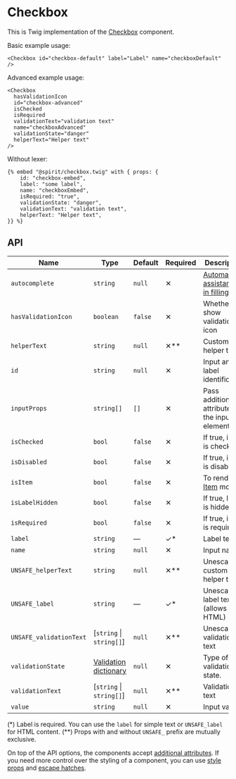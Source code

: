 # Checkbox

This is Twig implementation of the [Checkbox][checkbox] component.

Basic example usage:

```twig
<Checkbox id="checkbox-default" label="Label" name="checkboxDefault" />
```

Advanced example usage:

```twig
<Checkbox
  hasValidationIcon
  id="checkbox-advanced"
  isChecked
  isRequired
  validationText="validation text"
  name="checkboxAdvanced"
  validationState="danger"
  helperText="Helper text"
/>
```

Without lexer:

```twig
{% embed "@spirit/checkbox.twig" with { props: {
    id: "checkbox-embed",
    label: "some label",
    name: "checkboxEmbed",
    isRequired: "true",
    validationState: "danger",
    validationText: "validation text",
    helperText: "Helper text",
}} %}
```

## API

| Name                    | Type                                           | Default | Required | Description                                          |
| ----------------------- | ---------------------------------------------- | ------- | -------- | ---------------------------------------------------- |
| `autocomplete`          | `string`                                       | `null`  | ✕        | [Automated assistance in filling][autocomplete-attr] |
| `hasValidationIcon`     | `boolean`                                      | `false` | ✕        | Whether to show validation icon                      |
| `helperText`            | `string`                                       | `null`  | ✕\*\*    | Custom helper text                                   |
| `id`                    | `string`                                       | `null`  | ✕        | Input and label identification                       |
| `inputProps`            | `string[]`                                     | `[]`    | ✕        | Pass additional attributes to the input element      |
| `isChecked`             | `bool`                                         | `false` | ✕        | If true, input is checked                            |
| `isDisabled`            | `bool`                                         | `false` | ✕        | If true, input is disabled                           |
| `isItem`                | `bool`                                         | `false` | ✕        | To render in [Item][item] mode                       |
| `isLabelHidden`         | `bool`                                         | `false` | ✕        | If true, label is hidden                             |
| `isRequired`            | `bool`                                         | `false` | ✕        | If true, input is required                           |
| `label`                 | `string`                                       | —       | ✓\*      | Label text                                           |
| `name`                  | `string`                                       | `null`  | ✕        | Input name                                           |
| `UNSAFE_helperText`     | `string`                                       | `null`  | ✕\*\*    | Unescaped custom helper text                         |
| `UNSAFE_label`          | `string`                                       | —       | ✓\*      | Unescaped label text (allows HTML)                   |
| `UNSAFE_validationText` | \[`string` \| `string[]`]                      | `null`  | ✕\*\*    | Unescaped validation text                            |
| `validationState`       | [Validation dictionary][dictionary-validation] | `null`  | ✕        | Type of validation state.                            |
| `validationText`        | \[`string` \| `string[]`]                      | `null`  | ✕\*\*    | Validation text                                      |
| `value`                 | `string`                                       | `null`  | ✕        | Input value                                          |

(\*) Label is required. You can use the `label` for simple text or `UNSAFE_label` for HTML content.
(\*\*) Props with and without `UNSAFE_` prefix are mutually exclusive.

On top of the API options, the components accept [additional attributes][readme-additional-attributes].
If you need more control over the styling of a component, you can use [style props][readme-style-props]
and [escape hatches][readme-escape-hatches].

[autocomplete-attr]: https://developer.mozilla.org/en-US/docs/Web/HTML/Attributes/autocomplete
[checkbox]: https://github.com/lmc-eu/spirit-design-system/tree/main/packages/web/src/scss/components/Checkbox
[dictionary-validation]: https://github.com/lmc-eu/spirit-design-system/blob/main/docs/DICTIONARIES.md#validation
[item]: https://github.com/lmc-eu/spirit-design-system/blob/main/packages/web-twig/src/Resources/components/Item/README.md
[readme-additional-attributes]: https://github.com/lmc-eu/spirit-design-system/blob/main/packages/web-twig/README.md#additional-attributes
[readme-style-props]: https://github.com/lmc-eu/spirit-design-system/blob/main/packages/web-twig/README.md#style-props
[readme-escape-hatches]: https://github.com/lmc-eu/spirit-design-system/blob/main/packages/web-twig/README.md#escape-hatches
